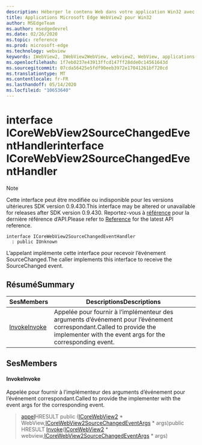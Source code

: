 ```yaml
---
description: Héberger le contenu Web dans votre application Win32 avec le contrôle Microsoft Edge WebView2
title: Applications Microsoft Edge WebView2 pour Win32
author: MSEdgeTeam
ms.author: msedgedevrel
ms.date: 02/26/2020
ms.topic: reference
ms.prod: microsoft-edge
ms.technology: webview
keywords: IWebView2, IWebView2WebView, webview2, WebView, applications Win32, Win32, Edge, ICoreWebView2, ICoreWebView2Host, contrôle de navigateur, html Edge
ms.openlocfilehash: 1f7eb0237e43913ffcd147ff28dde0c14561643d
ms.sourcegitcommit: 07cda56425e5fdf90eeb3972e17041261bf720cd
ms.translationtype: MT
ms.contentlocale: fr-FR
ms.lasthandoff: 05/14/2020
ms.locfileid: "10653640"
---
```

# <span data-ttu-id="ed6e9-104">interface ICoreWebView2SourceChangedEventHandler</span><span class="sxs-lookup"><span data-stu-id="ed6e9-104">interface ICoreWebView2SourceChangedEventHandler</span></span> 

> [!NOTE]
> <span data-ttu-id="ed6e9-105">Cette interface peut être modifiée ou indisponible pour les versions ultérieures SDK version 0.9.430.</span><span class="sxs-lookup"><span data-stu-id="ed6e9-105">This interface may be altered or unavailable for releases after SDK version 0.9.430.</span></span> <span data-ttu-id="ed6e9-106">Reportez-vous à [référence](../../../webview2-api-reference.md) pour la dernière référence d’API.</span><span class="sxs-lookup"><span data-stu-id="ed6e9-106">Please refer to [Reference](../../../webview2-api-reference.md) for the latest API reference.</span></span>

```
interface ICoreWebView2SourceChangedEventHandler
  : public IUnknown
```

<span data-ttu-id="ed6e9-107">L’appelant implémente cette interface pour recevoir l’événement SourceChanged.</span><span class="sxs-lookup"><span data-stu-id="ed6e9-107">The caller implements this interface to receive the SourceChanged event.</span></span>

## <span data-ttu-id="ed6e9-108">Résumé</span><span class="sxs-lookup"><span data-stu-id="ed6e9-108">Summary</span></span>

 <span data-ttu-id="ed6e9-109">Ses</span><span class="sxs-lookup"><span data-stu-id="ed6e9-109">Members</span></span>                        | <span data-ttu-id="ed6e9-110">Descriptions</span><span class="sxs-lookup"><span data-stu-id="ed6e9-110">Descriptions</span></span>
--------------------------------|---------------------------------------------
[<span data-ttu-id="ed6e9-111">Invoke</span><span class="sxs-lookup"><span data-stu-id="ed6e9-111">Invoke</span></span>](#invoke) | <span data-ttu-id="ed6e9-112">Appelée pour fournir à l’implémenteur des arguments d’événement pour l’événement correspondant.</span><span class="sxs-lookup"><span data-stu-id="ed6e9-112">Called to provide the implementer with the event args for the corresponding event.</span></span>

## <span data-ttu-id="ed6e9-113">Ses</span><span class="sxs-lookup"><span data-stu-id="ed6e9-113">Members</span></span>

#### <span data-ttu-id="ed6e9-114">Invoke</span><span class="sxs-lookup"><span data-stu-id="ed6e9-114">Invoke</span></span> 

<span data-ttu-id="ed6e9-115">Appelée pour fournir à l’implémenteur des arguments d’événement pour l’événement correspondant.</span><span class="sxs-lookup"><span data-stu-id="ed6e9-115">Called to provide the implementer with the event args for the corresponding event.</span></span>

> <span data-ttu-id="ed6e9-116">[appel](#invoke)HRESULT public ([ICoreWebView2](ICoreWebView2.md) \* WebView,[ICoreWebView2SourceChangedEventArgs](ICoreWebView2SourceChangedEventArgs.md) \* args)</span><span class="sxs-lookup"><span data-stu-id="ed6e9-116">public HRESULT [Invoke](#invoke)([ICoreWebView2](ICoreWebView2.md) \* webview,[ICoreWebView2SourceChangedEventArgs](ICoreWebView2SourceChangedEventArgs.md) \* args)</span></span>

